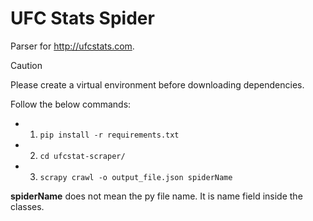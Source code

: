# UFC Stats Spider

Parser for http://ufcstats.com.

> [!CAUTION]
> Please create a virtual environment before downloading dependencies.

Follow the below commands:

- 1.  `pip install -r requirements.txt`
- 2.  `cd ufcstat-scraper/`
- 3.  `scrapy crawl -o output_file.json spiderName`

**spiderName** does not mean the py file name. It is name field inside the classes.